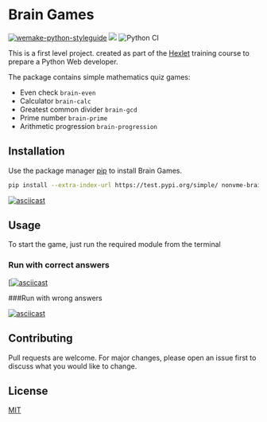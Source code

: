 # Brain Games

[![wemake-python-styleguide](https://img.shields.io/badge/style-wemake-000000.svg)](https://github.com/wemake-services/wemake-python-styleguide)
<a href="https://codeclimate.com/github/NONVME/python-project-lvl1/maintainability"><img src="https://api.codeclimate.com/v1/badges/35d83c18e06a3041c4f2/maintainability" /></a>
![Python CI](https://github.com/NONVME/python-project-lvl1/workflows/Python%20CI/badge.svg?branch=master)

This is a first level project. created as part of the [Hexlet](https://ru.hexlet.io/) training course to prepare a Python Web developer.

The package contains simple mathematics quiz games:

- Even check `brain-even`
- Calculator `brain-calc`
- Greatest common divider `brain-gcd`
- Prime number `brain-prime`
- Arithmetic progression `brain-progression`

## Installation

Use the package manager [pip](https://pip.pypa.io/en/stable/) to install Brain Games.

```bash
pip install --extra-index-url https://test.pypi.org/simple/ nonvme-brain-games
```

[![asciicast](https://asciinema.org/a/m4tUS2iAKbJ7eafW717kp8vAF.svg)](https://asciinema.org/a/m4tUS2iAKbJ7eafW717kp8vAF)

## Usage

To start the game, just run the required module from the terminal

### Run with correct answers

[[![asciicast](https://asciinema.org/a/7vBbN5IQRxYbludCLCYPuH8jU.svg)](https://asciinema.org/a/7vBbN5IQRxYbludCLCYPuH8jU?speed=3)

###Run with wrong answers

[![asciicast](https://asciinema.org/a/2hyj7bF18xU7p0p3cLZnaG3KZ.svg)](https://asciinema.org/a/2hyj7bF18xU7p0p3cLZnaG3KZ?speed=3)

## Contributing

Pull requests are welcome. For major changes, please open an issue first to discuss what you would like to change.

## License

[MIT](https://choosealicense.com/licenses/mit/)
